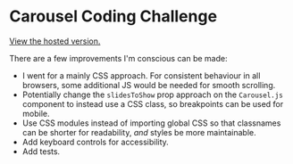 # Carousel Coding Challenge

[View the hosted version.](https://dlevs.github.io/carousel-challenge/build/index.html)

There are a few improvements I'm conscious can be made:

- I went for a mainly CSS approach. For consistent behaviour in all browsers, some additional JS would be needed for smooth scrolling.
- Potentially change the `slidesToShow` prop approach on the `Carousel.js` component to instead use a CSS class, so breakpoints can be used for mobile.
- Use CSS modules instead of importing global CSS so that classnames can be shorter for readability, _and_ styles be more maintainable.
- Add keyboard controls for accessibility.
- Add tests.
